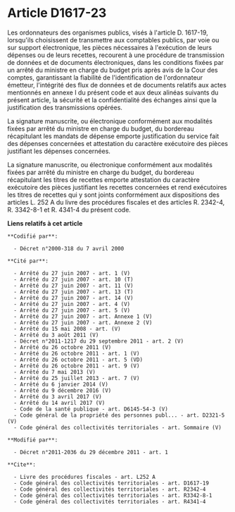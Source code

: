 # Article D1617-23

Les ordonnateurs des organismes publics, visés à l'article D. 1617-19, lorsqu'ils choisissent de transmettre aux comptables
publics, par voie ou sur support électronique, les pièces nécessaires à l'exécution de leurs dépenses ou de leurs recettes,
recourent à une procédure de transmission de données et de documents électroniques, dans les conditions fixées par un arrêté
du ministre en charge du budget pris après avis de la Cour des comptes, garantissant la fiabilité de l'identification de
l'ordonnateur émetteur, l'intégrité des flux de données et de documents relatifs aux actes mentionnés en annexe I du présent
code et aux deux alinéas suivants du présent article, la sécurité et la confidentialité des échanges ainsi que la
justification des transmissions opérées. 

La signature manuscrite, ou électronique conformément aux modalités fixées par arrêté du ministre en charge du budget, du
bordereau récapitulant les mandats de dépense emporte justification du service fait des dépenses concernées et attestation du
caractère exécutoire des pièces justifiant les dépenses concernées. 

La signature manuscrite, ou électronique conformément aux modalités fixées par arrêté du ministre en charge du budget, du
bordereau récapitulant les titres de recettes emporte attestation du caractère exécutoire des pièces justifiant les recettes
concernées et rend exécutoires les titres de recettes qui y sont joints conformément aux dispositions des articles L. 252 A
du livre des procédures fiscales et des articles R. 2342-4, R. 3342-8-1 et R. 4341-4 du présent code.

**Liens relatifs à cet article**

	**Codifié par**:

	  - Décret n°2000-318 du 7 avril 2000

	**Cité par**:

	  - Arrêté du 27 juin 2007 - art. 1 (V)
	  - Arrêté du 27 juin 2007 - art. 10 (T)
	  - Arrêté du 27 juin 2007 - art. 11 (V)
	  - Arrêté du 27 juin 2007 - art. 13 (T)
	  - Arrêté du 27 juin 2007 - art. 14 (V)
	  - Arrêté du 27 juin 2007 - art. 4 (V)
	  - Arrêté du 27 juin 2007 - art. 5 (V)
	  - Arrêté du 27 juin 2007 - art. Annexe 1 (V)
	  - Arrêté du 27 juin 2007 - art. Annexe 2 (V)
	  - Arrêté du 15 mai 2008 - art. (V)
	  - Arrêté du 3 août 2011 (V)
	  - Décret n°2011-1217 du 29 septembre 2011 - art. 2 (V)
	  - Arrêté du 26 octobre 2011 (V)
	  - Arrêté du 26 octobre 2011 - art. 1 (V)
	  - Arrêté du 26 octobre 2011 - art. 5 (VD)
	  - Arrêté du 26 octobre 2011 - art. 9 (V)
	  - Arrêté du 7 mai 2013 (V)
	  - Arrêté du 25 juillet 2013 - art. 7 (V)
	  - Arrêté du 6 janvier 2014 (V)
	  - Arrêté du 9 décembre 2016 (V)
	  - Arrêté du 3 avril 2017 (V)
	  - Arrêté du 14 avril 2017 (V)
	  - Code de la santé publique - art. D6145-54-3 (V)
	  - Code général de la propriété des personnes publ... - art. D2321-5 (V)
	  - Code général des collectivités territoriales - art. Sommaire (V)

	**Modifié par**:

	  - Décret n°2011-2036 du 29 décembre 2011 - art. 1

	**Cite**:

	  - Livre des procédures fiscales - art. L252 A
	  - Code général des collectivités territoriales - art. D1617-19
	  - Code général des collectivités territoriales - art. R2342-4
	  - Code général des collectivités territoriales - art. R3342-8-1
	  - Code général des collectivités territoriales - art. R4341-4
